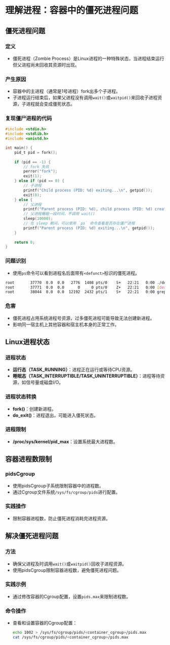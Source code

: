 # 理解进程：容器中的僵死进程问题

## 僵死进程问题

### 定义

- 僵死进程（Zombie Process）是Linux进程的一种特殊状态，当进程结束运行但父进程尚未回收其资源时出现。

### 产生原因

- 容器中的主进程（通常是1号进程）fork出多个子进程。
- 子进程运行结束后，如果父进程没有调用`wait()`或`waitpid()`来回收子进程资源，子进程就会变成僵死状态。

### 复现僵尸进程的代码

```c
#include <stdio.h>
#include <stdlib.h>
#include <unistd.h>

int main() {
    pid_t pid = fork();
    
    if (pid == -1) {
        // fork 失败
        perror("fork");
        exit(1);
    } else if (pid == 0) {
        // 子进程
        printf("Child process (PID: %d) exiting...\n", getpid());
        exit(0);
    } else {
        // 父进程
        printf("Parent process (PID: %d), child process (PID: %d) created.\n", getpid(), pid);
        // 父进程睡眠一段时间，不调用 wait()
        sleep(10000);
        // 在 sleep 期间，可以使用 `ps` 命令查看是否存在僵尸进程
        printf("Parent process (PID: %d) exiting...\n", getpid());
    }
    
    return 0;
}
```

### 问题识别

- 使用`ps`命令可以看到进程名后面带有`<defunct>`标识的僵死进程。

```bash
root       37770  0.0  0.0   2776  1408 pts/0    S+   22:21   0:00 ./dead.out
root       37771  0.0  0.0      0     0 pts/0    Z+   22:21   0:00 [dead.out] <defunct>
root       38044  0.0  0.0  12192  2432 pts/1    S+   22:21   0:00 grep --color=auto dead
```

### 危害

- 僵死进程占用系统进程号资源，过多僵死进程可能导致无法创建新进程。
- 影响同一宿主机上其他容器和宿主机本身的正常工作。

## Linux进程状态

### 进程状态

- **运行态（TASK_RUNNING）**：进程正在运行或等待CPU资源。
- **睡眠态（TASK_INTERRUPTIBLE/TASK_UNINTERRUPTIBLE）**：进程等待资源，如信号量或磁盘I/O。

### 进程状态转换

- **fork()**：创建新进程。
- **do_exit()**：进程退出，可能进入僵死状态。

### 进程限制

- **/proc/sys/kernel/pid_max**：设置系统最大进程数。

## 容器进程数限制

### pidsCgroup

- 使用pidsCgroup子系统限制容器中的进程数。
- 通过Cgroup文件系统`/sys/fs/cgroup/pids`进行配置。

### 实践操作

- 限制容器进程数，防止僵死进程消耗完进程资源。

## 解决僵死进程问题

### 方法

- 确保父进程及时调用`wait()`或`waitpid()`回收子进程资源。
- 使用pidsCgroup限制容器进程数，避免僵死进程问题。

### 实践示例

- 通过修改容器的Cgroup配置，设置`pids.max`来限制进程数。

### 命令操作

- 查看和设置容器的Cgroup配置：

  ```bash
  echo 1002 > /sys/fs/cgroup/pids/<container_cgroup>/pids.max
  cat /sys/fs/cgroup/pids/<container_cgroup>/pids.max
